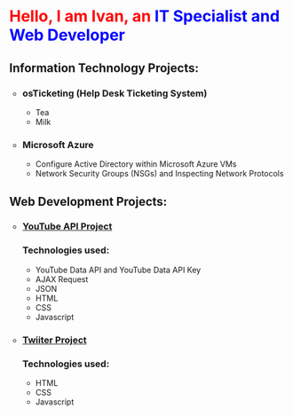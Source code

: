 <h1 style ="color:red;"> Hello, I am Ivan, an <span style="color:blue">IT Specialist and Web Developer</span></h1>
<h2>Information Technology Projects:</h2>

  <ul style="list-style-type:circle;">
  <h3><li>osTicketing (Help Desk Ticketing System)</li></h3>
   <ul style="list-style-type:circle;">
  <li>Tea</li>
  <li>Milk</li>
  
  </ul>  
  </ul>  
  <ul style="list-style-type:circle;">
  <h3><li>Microsoft Azure</li></h3>
   <ul style="list-style-type:circle;">
 
  <li> Configure Active Directory within Microsoft Azure VMs</li>
   <li> Network Security Groups (NSGs) and Inspecting Network Protocols</li>
       </ul> 
  </ul>  
  

<h2>Web Development Projects:</h2>

  <ul style="list-style-type:circle;">
  <h3><li><a href="https://github.com/iespinosa3/youtubeAPI">YouTube API Project</a></li></h3>
  <h3>Technologies used:</h3>
   <ul style="list-style-type:circle;">
  <li>YouTube Data API and YouTube Data API Key</li>
  <li> AJAX Request </li>
  <li>JSON</li> 
  <li>HTML</li>
  <li>CSS</li>
  <li>Javascript</li>   
     
  
  </ul>  
  </ul> 
  <ul style="list-style-type:circle;">
 <h3><li><a href="https://github.com/iespinosa3/twiiterProject">Twiiter Project</a></li></h3>
   <h3>Technologies used:</h3>
   <ul style="list-style-type:circle;">
  <li>HTML</li>
  <li>CSS</li>
  <li>Javascript</li>  

  


<!---
iespinosa3/iespinosa3 is a ✨ special ✨ repository because its `README.md` (this file) appears on your GitHub profile.
You can click the Preview link to take a look at your changes.
--->

